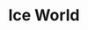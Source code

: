 ---
mission_id: iceworld
editorsChoice:
title: "Ice World"
authors: 
    - "Tim Smulders"
date:
filename: "icewld20.zip"
description: "Intelligence has located the Emperor's Spynet headquarters. The Alliance is setting up an offensive immediately, but the base is protected by an energy shield. You are being assigned to take the shield generator out in order to open up the base to orbital assault."
cover: "iceworld.png"
levelReplaced:	ROBOTICS
difficulty: yes
bm:	yes
fme: yes
wax: yes
three_do: yes
voc: yes
gmd: no
vue: no
lfd: no
base: "New level from scratch" 
editors: "WDFUSE"

---